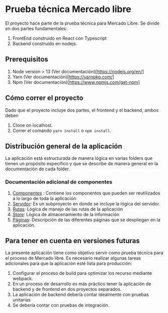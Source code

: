 # Prueba técnica Mercado libre

El proyecto hace parte de la prueba técnica para Mercado Libre. Se divide en dos partes fundamentales:

1. FrontEnd construido en React con Typescript
2. Backend construido en nodejs.

## Prerequisitos

1. Node version > 13 (Ver documentación)[https://nodejs.org/en/]
2. Yarn (Ver documentación)[https://yarnpkg.com/]
3. Npm (Ver documentación)[https://www.npmjs.com/get-npm]

## Cómo correr el proyecto

Dado que el proyecto incluye dos partes, el frontend y el backend, ambos deben 

1. Clone on localhost.
2. Correr el comando `yarn install` o `npm install`.


## Distribución general de la aplicación

La aplicación está estructurada de manera lógica en varias folders que tienen un propósito específico y que se describe de manera general en la documentación de cada folder. 
### Documentación adicional de componentes
1. [Componentes](./components) : Contiene los componentes que pueden ser reutilizados a lo largo de toda la aplicación. 
1. [Servidor](./server): Es un subproyecto en donde se incluye la lógica del servidor. 
1. [Rutas](./Routes): Lógica de manejo de las rutas de la aplicación
1. [Store](./Store): Lógica de almacenamiento de la información 
1. [Páginas](./pages): Descripción de las diferentes páginas que se despliegan en la aplicación.


## Para tener en cuenta en versiones futuras

La presente aplicación tiene como objetivo servir como prueba técnica para el proceso de Mercado libre. Es necesario realizar algunas tareas adicionales para que la aplicación esté lista para producción:

1. Configurar el proceso de build para optimizar los recurso mediante webpack.
1. En un proceso de desarrollo es más práctico tener la aplicación de backend y de frontend en dos proyectos separados.
1. La aplicación de backend debería contar idealmente con pruebas unitarias
1. Se debería contar con pruebas de integración.
